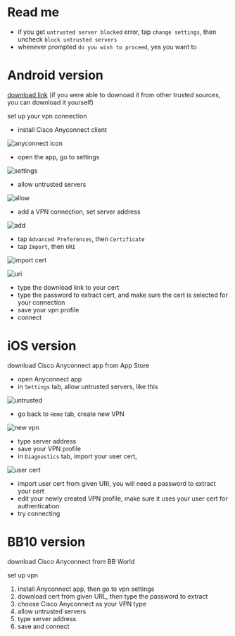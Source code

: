 # Read me
- if you get `untrusted server blocked` error, tap `change settings`, then uncheck `block untrusted servers`
- whenever prompted `do you wish to proceed`, yes you want to

# Android version

[download link](https://jm33.me/files/com.cisco.anyconnect.vpn.android.avf_4.0.09029-345_minAPI14.apk) (if you were able to downoad it from other trusted sources, you can download it yourself)

set up your vpn connection

- install Cisco Anyconnect client

![anyconnect icon](./img/android_anyconn_icon.jpg)

- open the app, go to settings

![settings](./img/android_settings.jpg)

- allow untrusted servers

![allow](./img/android_allow.jpg)

- add a VPN connection, set server address

![add](./img/android_add.jpg)

- tap `Advanced Preferences`, then `Certificate`
- tap `Import`, then `URI`

![import cert](./img/android_import.jpg)

![uri](./img/android_uri.jpg)

- type the download link to your cert
- type the password to extract cert, and make sure the cert is selected for your connection
- save your vpn profile
- connect

# iOS version

download Cisco Anyconnect app from App Store

- open Anyconnect app
- in `Settings` tab, allow untrusted servers, like this

![untrusted](./img/ios_allow_untrusted.jpg)

- go back to `Home` tab, create new VPN

![new vpn](./img/ios_create_vpn.jpg)

- type server address
- save your VPN profile
- in `Diagnostics` tab, import your user cert,

![user cert](./img/ios_user_cert.jpg)

- import user cert from given URI, you will need a password to extract your cert
- edit your newly created VPN profile, make sure it uses your user cert for authentication
- try connecting

# BB10 version

download Cisco Anyconnect from BB World

set up vpn

1. install Anyconnect app, then go to vpn settings
2. download cert from given URL, then type the password to extract
3. choose Cisco Anyconnect as your VPN type
4. allow untrusted servers
5. type server address
6. save and connect
